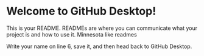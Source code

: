 # Welcome to GitHub Desktop!


This is your README. READMEs are where you can communicate what your project is and how to use it. Minnesota like readmes

Write your name on line 6, save it, and then head back to GitHub Desktop.

